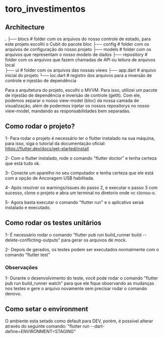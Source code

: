 # toro_investimentos

## Architecture
.
├── blocs               # folder com os arquivos do nosso controle de estado, para este projeto escolhi o Cubit do pacote bloc
├── config              # folder com os arquivos de configuração do nosso projeto
├── models              # folder com os arquivos que representam o nosso modelo de dados
├── repository          # folder com os arquivos que fazem chamadas de API ou leitura de arquivos local    
├── ui                  # folder com os arquivos das nossas views
├── app.dart            # arquivo inicial do projeto
└── ioc.dart            # registro dos arquivos para a inversão de controle e injestão de dependência

Para a arquitetura do projeto, escolhi o MVVM. Para isso, utilizei um pacote de injestão de dependência
e inversão de controle (getIt). Com ele, podemos separar o nosso view-model (bloc) da nossa camada de visualização, 
além de podermos injetar os nossos repositorys no nosso view-model, mandando as responsabilidades bem
separadas.

## Como rodar o projeto?
1- Para rodar o projeto é necessário ter o flutter instalado na sua máquina, para isso, siga o tutorial
da documentação oficial: https://flutter.dev/docs/get-started/install

2- Com o flutter instalado, rode o comando "flutter doctor" e tenha certeza que está tudo ok.

3- Conecte um aparelho no seu computador e tenha certeza que ele está com a opção de Ancoragem USB habilitada.

4- Após resolver os warnings/issues do passo 2, e executar o passo 3 com sucesso, clone o projeto e abra um terminal no diretorio onde vc clonou-o.

5- Agora basta executar o comando "flutter run" e o aplicativo seraá instalado e executado.

## Como rodar os testes unitários
1- É necessário rodar o comando "flutter pub run build_runner build --delete-conflicting-outputs" para gerar os arquivos de mock.

2- Depois de gerados, os testes podem ser executados normalmente com o comando "flutter test"

### Observações
1- Durante o desenvolvimento do teste, você pode rodar o comando "flutter pub run build_runner watch" 
para que ele fique observando as mudanças nos testes e gere o arquivo novamente sem precisar rodar 
o comando denovo.

## Como setar o environment
O ambiente esta setado como default para DEV, porém, é possível alterar através do seguinte comando:
"flutter run --dart-define=ENVIRONMENT=STAGING"
